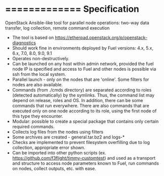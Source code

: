 =============
Specification
=============

OpenStack Ansible-like tool for parallel node operations: two-way data transfer, log collection, remote command execution


* The tool is based on https://etherpad.openstack.org/p/openstack-diagnostics
* Should work fine in environments deployed by Fuel versions: 4.x, 5.x, 6.x, 7.0, 8.0, 9.0, 9.1
* Operates non-destructively.
* Can be launched on any host within admin network, provided the fuel node IP is specified and access to Fuel and other nodes is possible  via ssh from the local system.
* Parallel launch - only on the nodes that are 'online'. Some filters for nodes are also available.
* Commands (from ./cmds directory) are separated according to roles (detected automatically) by the symlinks. Thus, the command list may depend on release, roles and OS. In addition, there can be some commands that run everywhere. There are also commands that are executed only on one node according to its role, using the first node of this type they encounter.
* Modular: possible to create a special package that contains only certain required commands.
* Collects log files from the nodes using filters
* Some archives are created - general.tar.bz2 and logs-*
* Checks are implemented to prevent filesystem overfilling due to log collection, appropriate error shown.
* Can be imported into other python scripts (ex. https://github.com/f3flight/timmy-customtest) and used as a transport and structure to access node parameters known to Fuel, run commands on nodes, collect outputs, etc. with ease.
